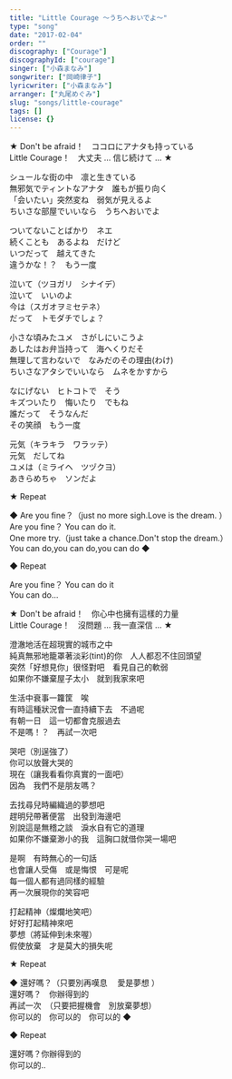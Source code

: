 ```yaml
---
title: "Little Courage ～うちへおいでよ～"
type: "song"
date: "2017-02-04"
order: ""
discography: ["Courage"]
discographyId: ["courage"]
singer: ["小森まなみ"]
songwriter: ["岡崎律子"]
lyricwriter: ["小森まなみ"]
arranger: ["丸尾めぐみ"]
slug: "songs/little-courage"
tags: []
license: {}
---
```


★ Don't be afraid！　ココロにアナタも持っている   
Little Courage！　大丈夫 … 信じ続けて … ★  
  
シュールな街の中　凛と生きている   
無邪気でティントなアナタ　誰もが振り向く   
「会いたい」突然変ね　弱気が見えるよ   
ちいさな部屋でいいなら　うちへおいでよ  
  
ついてないことばかり　ネエ   
続くことも　あるよね　だけど   
いつだって　越えてきた   
違うかな！？　もう一度  
  
泣いて（ツヨガリ　シナイデ）   
泣いて　いいのよ   
今は（スガオヲミセテネ）   
だって　トモダチでしょ？  
  
小さな頃みたユメ　さがしにいこうよ   
あしたはお弁当持って　海へくりだそ   
無理して言わないで　なみだのその理由(わけ)  
ちいさなアタシでいいなら　ムネをかすから  
  
なにげない　ヒトコトで　そう   
キズついたり　悔いたり　でもね   
誰だって　そうなんだ   
その笑顔　もう一度   
  
元気（キラキラ　ワラッテ）   
元気　だしてね   
ユメは（ミライヘ　ツヅクヨ）   
あきらめちゃ　ソンだよ  
  
★ Repeat  
  
◆ Are you fine？（just no more sigh.Love is the dream. ）   
Are you fine？ You can do it.   
One more try.（just take a chance.Don't stop the dream.）  
You can do,you can do,you can do ◆  
  
◆ Repeat   
  
Are you fine？ You can do it  
You can do...  
  
★ Don't be afraid！　你心中也擁有這樣的力量  
Little Courage！　沒問題 … 我一直深信 … ★  
  
澄澈地活在超現實的城市之中　  
純真無邪地籠罩著淡彩(tint)的你　人人都忍不住回頭望  
突然「好想見你」很怪對吧　看見自己的軟弱  
如果你不嫌棄屋子太小　就到我家來吧  
  
生活中衰事一籮筐　唉  
有時這種狀況會一直持續下去　不過呢  
有朝一日　這一切都會克服過去  
不是嗎！？　再試一次吧  
  
哭吧（別逞強了）   
你可以放聲大哭的  
現在（讓我看看你真實的一面吧）   
因為　我們不是朋友嗎？  
  
去找尋兒時編織過的夢想吧  
趕明兒帶著便當　出發到海邊吧  
別說這是無稽之談　淚水自有它的道理  
如果你不嫌棄渺小的我　這胸口就借你哭一場吧  
  
是啊　有時無心的一句話  
也會讓人受傷　或是悔恨　可是呢  
每一個人都有過同樣的經驗  
再一次展現你的笑容吧  
  
打起精神（燦爛地笑吧）   
好好打起精神來吧  
夢想（將延伸到未來喔）   
假使放棄　才是莫大的損失呢  
  
★ Repeat  
  
◆ 還好嗎？（只要別再嘆息 　愛是夢想 ）   
還好嗎？　你辦得到的  
再試一次　（只要把握機會　別放棄夢想）  
你可以的　你可以的　你可以的 ◆  
  
◆ Repeat   
  
還好嗎？你辦得到的  
你可以的..
